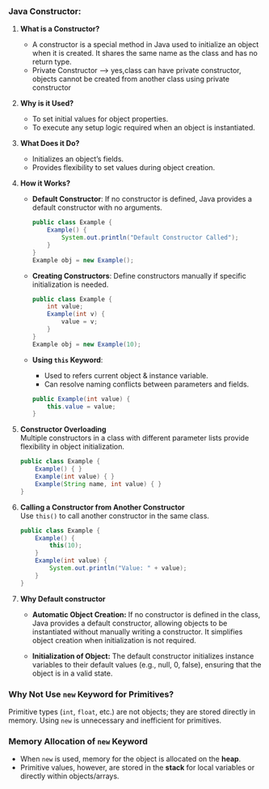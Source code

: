 ### Java Constructor: 

1. **What is a Constructor?**  
   - A constructor is a special method in Java used to initialize an object when it is created. It shares the same name as the class and has no return type. 
   - Private Constructor --> yes,class can have private constructor, objects cannot be created from another class using private constructor

2. **Why is it Used?**  
   - To set initial values for object properties.  
   - To execute any setup logic required when an object is instantiated.  

3. **What Does it Do?**  
   - Initializes an object’s fields.  
   - Provides flexibility to set values during object creation.  

4. **How it Works?**  
   - **Default Constructor**: If no constructor is defined, Java provides a default constructor with no arguments.  
     ```java
     public class Example {
         Example() { 
             System.out.println("Default Constructor Called");
         }
     }
     Example obj = new Example();
     ```
   - **Creating Constructors**: Define constructors manually if specific initialization is needed.
     ```java
     public class Example {
         int value;
         Example(int v) { 
             value = v;
         }
     }
     Example obj = new Example(10);
     ```
   - **Using `this` Keyword**:  
     - Used to refers current object & instance variable.  
     - Can resolve naming conflicts between parameters and fields.  

     ```java
     public Example(int value) {
         this.value = value; 
     }
     ```

5. **Constructor Overloading**  
   Multiple constructors in a class with different parameter lists provide flexibility in object initialization.  
   ```java
   public class Example {
       Example() { }
       Example(int value) { }
       Example(String name, int value) { }
   }
   ```

6. **Calling a Constructor from Another Constructor**  
   Use `this()` to call another constructor in the same class.  
   ```java
   public class Example {
       Example() { 
           this(10); 
       }
       Example(int value) { 
           System.out.println("Value: " + value);
       }
   }
   ```
7. **Why Default constructor**
    - **Automatic Object Creation:**
        If no constructor is defined in the class, Java provides a default constructor, allowing objects to be instantiated without manually writing a constructor.
        It simplifies object creation when initialization is not required.

    - **Initialization of Object:**
        The default constructor initializes instance variables to their default values (e.g., null, 0, false), ensuring that the object is in a valid state.

### Why Not Use `new` Keyword for Primitives?  
   Primitive types (`int`, `float`, etc.) are not objects; they are stored directly in memory. Using `new` is unnecessary and inefficient for primitives.  

### Memory Allocation of `new` Keyword  
   - When `new` is used, memory for the object is allocated on the **heap**.  
   - Primitive values, however, are stored in the **stack** for local variables or directly within objects/arrays.  

